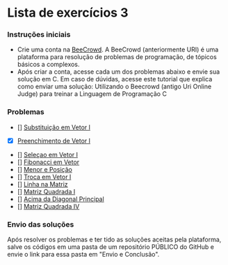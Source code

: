 # Lista de exercícios 3
### Instruções iniciais
- Crie uma conta na [BeeCrowd](https://www.beecrowd.com.br/judge/pt/register). A BeeCrowd
(anteriormente URI) é uma plataforma para resolução de problemas de programação, de tópicos
básicos a complexos.
- Após criar a conta, acesse cada um dos problemas abaixo e envie sua solução em C. Em caso de
dúvidas, acesse este tutorial que explica como enviar uma solução: Utilizando o Beecrowd (antigo Uri
Online Judge) para treinar a Linguagem de Programação C

### Problemas

- [] [Substituição em Vetor I](https://www.beecrowd.com.br/judge/pt/problems/view/1172)
- [x] [Preenchimento de Vetor I](https://www.beecrowd.com.br/judge/pt/problems/view/1173)
- [] [Seleçao em Vetor I](https://www.beecrowd.com.br/judge/pt/problems/view/1174)
- [] [Fibonacci em Vetor](https://www.beecrowd.com.br/judge/pt/problems/view/1176)
- [] [Menor e Posição](https://www.beecrowd.com.br/judge/pt/problems/view/1180)
- [] [Troca em Vetor I](https://www.beecrowd.com.br/judge/pt/problems/view/1175)
- [] [Linha na Matriz](https://www.beecrowd.com.br/judge/pt/problems/view/1181)
- [] [Matriz Quadrada I](https://www.beecrowd.com.br/judge/pt/problems/view/1435)
- [] [Acima da Diagonal Principal](https://www.beecrowd.com.br/judge/pt/problems/view/1183)
- [] [Matriz Quadrada IV](https://www.beecrowd.com.br/judge/pt/problems/view/1827)

### Envio das soluções

Após resolver os problemas e ter tido as soluções aceitas pela plataforma, salve os códigos em uma pasta de
um repositório PÚBLICO do GitHub e envie o link para essa pasta em "Envio e Conclusão".
